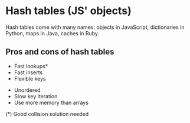 # Hash tables (JS' objects)

Hash tables come with many names: objects in JavaScript, dictionaries in Python, maps in Java, caches in Ruby.

## Pros and cons of hash tables

+ Fast lookups*
+ Fast inserts
+ Flexible keys

- Unordered
- Slow key iteration
- Use more memory than arrays

(*) Good collision solution needed
